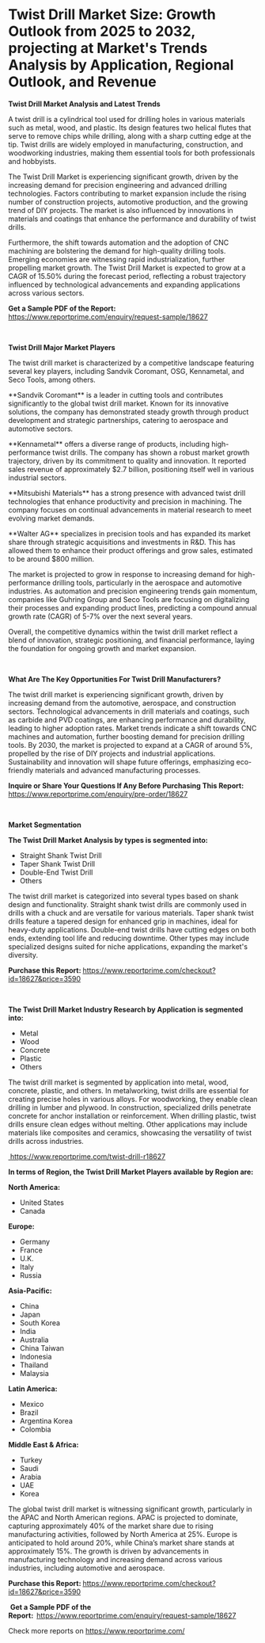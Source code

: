 <p><h1>Twist Drill Market Size: Growth Outlook from 2025 to 2032, projecting at Market's Trends Analysis by Application, Regional Outlook, and Revenue</h1></p><p><strong>Twist Drill Market Analysis and Latest Trends</strong></p>
<p><p>A twist drill is a cylindrical tool used for drilling holes in various materials such as metal, wood, and plastic. Its design features two helical flutes that serve to remove chips while drilling, along with a sharp cutting edge at the tip. Twist drills are widely employed in manufacturing, construction, and woodworking industries, making them essential tools for both professionals and hobbyists.</p><p>The Twist Drill Market is experiencing significant growth, driven by the increasing demand for precision engineering and advanced drilling technologies. Factors contributing to market expansion include the rising number of construction projects, automotive production, and the growing trend of DIY projects. The market is also influenced by innovations in materials and coatings that enhance the performance and durability of twist drills.</p><p>Furthermore, the shift towards automation and the adoption of CNC machining are bolstering the demand for high-quality drilling tools. Emerging economies are witnessing rapid industrialization, further propelling market growth. The Twist Drill Market is expected to grow at a CAGR of 15.50% during the forecast period, reflecting a robust trajectory influenced by technological advancements and expanding applications across various sectors.</p></p>
<p><strong>Get a Sample PDF of the Report:&nbsp;</strong> <a href="https://www.reportprime.com/enquiry/request-sample/18627?utm_campaign=3499&utm_medium=2&utm_source=Github&utm_content=ia&utm_term=19032025&utm_id=twist-drill">https://www.reportprime.com/enquiry/request-sample/18627</a></p>
<p>&nbsp;</p>
<p><strong>Twist Drill Major Market Players</strong></p>
<p><p>The twist drill market is characterized by a competitive landscape featuring several key players, including Sandvik Coromant, OSG, Kennametal, and Seco Tools, among others. </p><p>**Sandvik Coromant** is a leader in cutting tools and contributes significantly to the global twist drill market. Known for its innovative solutions, the company has demonstrated steady growth through product development and strategic partnerships, catering to aerospace and automotive sectors. </p><p>**Kennametal** offers a diverse range of products, including high-performance twist drills. The company has shown a robust market growth trajectory, driven by its commitment to quality and innovation. It reported sales revenue of approximately $2.7 billion, positioning itself well in various industrial sectors.</p><p>**Mitsubishi Materials** has a strong presence with advanced twist drill technologies that enhance productivity and precision in machining. The company focuses on continual advancements in material research to meet evolving market demands.</p><p>**Walter AG** specializes in precision tools and has expanded its market share through strategic acquisitions and investments in R&D. This has allowed them to enhance their product offerings and grow sales, estimated to be around $800 million.</p><p>The market is projected to grow in response to increasing demand for high-performance drilling tools, particularly in the aerospace and automotive industries. As automation and precision engineering trends gain momentum, companies like Guhring Group and Seco Tools are focusing on digitalizing their processes and expanding product lines, predicting a compound annual growth rate (CAGR) of 5-7% over the next several years. </p><p>Overall, the competitive dynamics within the twist drill market reflect a blend of innovation, strategic positioning, and financial performance, laying the foundation for ongoing growth and market expansion.</p></p>
<p>&nbsp;</p>
<p><strong>What Are The Key Opportunities For Twist Drill Manufacturers?</strong></p>
<p><p>The twist drill market is experiencing significant growth, driven by increasing demand from the automotive, aerospace, and construction sectors. Technological advancements in drill materials and coatings, such as carbide and PVD coatings, are enhancing performance and durability, leading to higher adoption rates. Market trends indicate a shift towards CNC machines and automation, further boosting demand for precision drilling tools. By 2030, the market is projected to expand at a CAGR of around 5%, propelled by the rise of DIY projects and industrial applications. Sustainability and innovation will shape future offerings, emphasizing eco-friendly materials and advanced manufacturing processes.</p></p>
<p><strong>Inquire or Share Your Questions If Any Before Purchasing This Report:</strong> <a href="https://www.reportprime.com/enquiry/pre-order/18627?utm_campaign=3499&utm_medium=2&utm_source=Github&utm_content=ia&utm_term=19032025&utm_id=twist-drill">https://www.reportprime.com/enquiry/pre-order/18627</a></p>
<p>&nbsp;</p>
<p><strong>Market Segmentation</strong></p>
<p><strong>The Twist Drill Market Analysis by types is segmented into:</strong></p>
<p><ul><li>Straight Shank Twist Drill</li><li>Taper Shank Twist Drill</li><li>Double-End Twist Drill</li><li>Others</li></ul></p>
<p><p>The twist drill market is categorized into several types based on shank design and functionality. Straight shank twist drills are commonly used in drills with a chuck and are versatile for various materials. Taper shank twist drills feature a tapered design for enhanced grip in machines, ideal for heavy-duty applications. Double-end twist drills have cutting edges on both ends, extending tool life and reducing downtime. Other types may include specialized designs suited for niche applications, expanding the market's diversity.</p></p>
<p><strong>Purchase this Report:&nbsp;</strong><a href="https://www.reportprime.com/checkout?id=18627&price=3590&utm_campaign=3499&utm_medium=2&utm_source=Github&utm_content=ia&utm_term=19032025&utm_id=twist-drill">https://www.reportprime.com/checkout?id=18627&price=3590</a></p>
<p>&nbsp;</p>
<p><strong>The Twist Drill Market Industry Research by Application is segmented into:</strong></p>
<p><ul><li>Metal</li><li>Wood</li><li>Concrete</li><li>Plastic</li><li>Others</li></ul></p>
<p><p>The twist drill market is segmented by application into metal, wood, concrete, plastic, and others. In metalworking, twist drills are essential for creating precise holes in various alloys. For woodworking, they enable clean drilling in lumber and plywood. In construction, specialized drills penetrate concrete for anchor installation or reinforcement. When drilling plastic, twist drills ensure clean edges without melting. Other applications may include materials like composites and ceramics, showcasing the versatility of twist drills across industries.</p></p>
<p><a href="https://www.reportprime.com/twist-drill-r18627?utm_campaign=3499&utm_medium=2&utm_source=Github&utm_content=ia&utm_term=19032025&utm_id=twist-drill">&nbsp;https://www.reportprime.com/twist-drill-r18627</a></p>
<p><strong>In terms of Region, the Twist Drill Market Players available by Region are:</strong></p>
<p>
    <p> <strong> North America: </strong>
        <ul>
            <li>United States</li>
            <li>Canada</li>
        </ul>
        </p> 
    <p> <strong> Europe: </strong>
        <ul>
            <li>Germany</li>
            <li>France</li>
            <li>U.K.</li>
            <li>Italy</li>
            <li>Russia</li>
        </ul>
        </p> 
    <p> <strong> Asia-Pacific: </strong>
        <ul>
            <li>China</li>
            <li>Japan</li>
            <li>South Korea</li>
            <li>India</li>
            <li>Australia</li>
            <li>China Taiwan</li>
            <li>Indonesia</li>
            <li>Thailand</li>
            <li>Malaysia</li>
        </ul>
        </p> 
    <p> <strong> Latin America: </strong>
        <ul>
            <li>Mexico</li>
            <li>Brazil</li>
            <li>Argentina Korea</li>
            <li>Colombia</li>
        </ul>
        </p> 
    <p> <strong> Middle East & Africa: </strong>
        <ul>
            <li>Turkey</li>
            <li>Saudi</li>
            <li>Arabia</li>
            <li>UAE</li>
            <li>Korea</li>
        </ul>
    </p>
    </p>
<p><p>The global twist drill market is witnessing significant growth, particularly in the APAC and North American regions. APAC is projected to dominate, capturing approximately 40% of the market share due to rising manufacturing activities, followed by North America at 25%. Europe is anticipated to hold around 20%, while China’s market share stands at approximately 15%. The growth is driven by advancements in manufacturing technology and increasing demand across various industries, including automotive and aerospace.</p></p>
<p><strong>Purchase this Report: </strong><a href="https://www.reportprime.com/checkout?id=18627&price=3590&utm_campaign=3499&utm_medium=2&utm_source=Github&utm_content=ia&utm_term=19032025&utm_id=twist-drill">https://www.reportprime.com/checkout?id=18627&price=3590</a></p>
<p>&nbsp;<strong>Get a Sample PDF of the Report:&nbsp;&nbsp;</strong><a href="https://www.reportprime.com/enquiry/request-sample/18627?utm_campaign=3499&utm_medium=2&utm_source=Github&utm_content=ia&utm_term=19032025&utm_id=twist-drill">https://www.reportprime.com/enquiry/request-sample/18627</a></p>
<p><strong></strong></p>
<p>Check more reports on <a href="https://www.reportprime.com/?utm_campaign=3499&utm_medium=2&utm_source=Github&utm_content=ia&utm_term=19032025&utm_id=twist-drill">https://www.reportprime.com/</a></p>